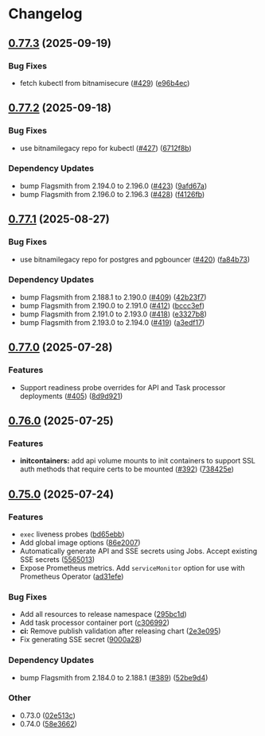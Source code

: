# Changelog

## [0.77.3](https://github.com/Flagsmith/flagsmith-charts/compare/flagsmith-0.77.2...flagsmith-0.77.3) (2025-09-19)


### Bug Fixes

* fetch kubectl from bitnamisecure ([#429](https://github.com/Flagsmith/flagsmith-charts/issues/429)) ([e96b4ec](https://github.com/Flagsmith/flagsmith-charts/commit/e96b4ec7a8b11f76f2b9f2020e7e3527efa92496))

## [0.77.2](https://github.com/Flagsmith/flagsmith-charts/compare/flagsmith-0.77.1...flagsmith-0.77.2) (2025-09-18)


### Bug Fixes

* use bitnamilegacy repo for kubectl ([#427](https://github.com/Flagsmith/flagsmith-charts/issues/427)) ([6712f8b](https://github.com/Flagsmith/flagsmith-charts/commit/6712f8b4edd5a9492b7ae19d78c5c2724daba523))


### Dependency Updates

* bump Flagsmith from 2.194.0 to 2.196.0 ([#423](https://github.com/Flagsmith/flagsmith-charts/issues/423)) ([9afd67a](https://github.com/Flagsmith/flagsmith-charts/commit/9afd67aee565ae0d93f3aa0766ff837463707745))
* bump Flagsmith from 2.196.0 to 2.196.3 ([#428](https://github.com/Flagsmith/flagsmith-charts/issues/428)) ([f4126fb](https://github.com/Flagsmith/flagsmith-charts/commit/f4126fbc8faaf2c882264e28658b5d78702f8f06))

## [0.77.1](https://github.com/Flagsmith/flagsmith-charts/compare/flagsmith-0.77.0...flagsmith-0.77.1) (2025-08-27)


### Bug Fixes

* use bitnamilegacy repo for postgres and pgbouncer ([#420](https://github.com/Flagsmith/flagsmith-charts/issues/420)) ([fa84b73](https://github.com/Flagsmith/flagsmith-charts/commit/fa84b73e2744fb2178807646ba7565ca01b68a51))


### Dependency Updates

* bump Flagsmith from 2.188.1 to 2.190.0 ([#409](https://github.com/Flagsmith/flagsmith-charts/issues/409)) ([42b23f7](https://github.com/Flagsmith/flagsmith-charts/commit/42b23f7c6e5d1c2bff9a41c8d1068699dacf140d))
* bump Flagsmith from 2.190.0 to 2.191.0 ([#412](https://github.com/Flagsmith/flagsmith-charts/issues/412)) ([bccc3ef](https://github.com/Flagsmith/flagsmith-charts/commit/bccc3ef469692982e8fba17d391602ef0d300557))
* bump Flagsmith from 2.191.0 to 2.193.0 ([#418](https://github.com/Flagsmith/flagsmith-charts/issues/418)) ([e3327b8](https://github.com/Flagsmith/flagsmith-charts/commit/e3327b8275e1f15562e25cbed0e8d67c52b2df86))
* bump Flagsmith from 2.193.0 to 2.194.0 ([#419](https://github.com/Flagsmith/flagsmith-charts/issues/419)) ([a3edf17](https://github.com/Flagsmith/flagsmith-charts/commit/a3edf17aa22ddadb6bf35eea6735b73ea43a7b7e))

## [0.77.0](https://github.com/Flagsmith/flagsmith-charts/compare/flagsmith-0.76.0...flagsmith-0.77.0) (2025-07-28)


### Features

* Support readiness probe overrides for API and Task processor deployments ([#405](https://github.com/Flagsmith/flagsmith-charts/issues/405)) ([8d9d921](https://github.com/Flagsmith/flagsmith-charts/commit/8d9d9219afd21cea54cc66ae66a5528e080aa53f))

## [0.76.0](https://github.com/Flagsmith/flagsmith-charts/compare/flagsmith-0.75.0...flagsmith-0.76.0) (2025-07-25)


### Features

* **initcontainers:** add api volume mounts to init containers to support SSL auth methods that require certs to be mounted ([#392](https://github.com/Flagsmith/flagsmith-charts/issues/392)) ([738425e](https://github.com/Flagsmith/flagsmith-charts/commit/738425ebffaf048d1d6c99c413ed6ab01a3a2b9f))

## [0.75.0](https://github.com/Flagsmith/flagsmith-charts/compare/v0.74.0...v0.75.0) (2025-07-24)


### Features

* `exec` liveness probes ([bd65ebb](https://github.com/Flagsmith/flagsmith-charts/commit/bd65ebbdc269e77e7ff4786f67863ae58f7c2106))
* Add global image options ([86e2007](https://github.com/Flagsmith/flagsmith-charts/commit/86e20079e10afbb937d30e51a3cfaafaf44b5754))
* Automatically generate API and SSE secrets using Jobs. Accept existing SSE secrets ([5565013](https://github.com/Flagsmith/flagsmith-charts/commit/5565013a145f7039877657cd9be6bd447eb7ebea))
* Expose Prometheus metrics. Add `serviceMonitor` option for use with Prometheus Operator ([ad31efe](https://github.com/Flagsmith/flagsmith-charts/commit/ad31efe9b1c8d75aa1bf6e9d5768b92636f27f0d))


### Bug Fixes

* Add all resources to release namespace ([295bc1d](https://github.com/Flagsmith/flagsmith-charts/commit/295bc1d08458ebeb0defe5f7348b75c216bcf1d9))
* Add task processor container port ([c306992](https://github.com/Flagsmith/flagsmith-charts/commit/c306992ab785ccf4db20cb5d81fb3e8321aff055))
* **ci:** Remove publish validation after releasing chart ([2e3e095](https://github.com/Flagsmith/flagsmith-charts/commit/2e3e095ceeaebd9cc0392007cf9725e60d4adae3))
* Fix generating SSE secret ([9000a28](https://github.com/Flagsmith/flagsmith-charts/commit/9000a28af2b9ef5ae181dba88dea68c7076b6873))


### Dependency Updates

* bump Flagsmith from 2.184.0 to 2.188.1 ([#389](https://github.com/Flagsmith/flagsmith-charts/issues/389)) ([52be9d4](https://github.com/Flagsmith/flagsmith-charts/commit/52be9d4685832956bd0dfbdf9560ed3b0b46a1bc))


### Other

* 0.73.0 ([02e513c](https://github.com/Flagsmith/flagsmith-charts/commit/02e513c027705944f4762cd21dc28a3239a4e1ce))
* 0.74.0 ([58e3662](https://github.com/Flagsmith/flagsmith-charts/commit/58e366268e84464872427ec26ae7af54d760ab1c))
